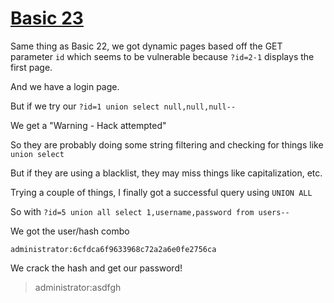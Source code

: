 # [Basic 23](http://challenges.enigmagroup.org/basics/sql/3/)

Same thing as Basic 22, we got dynamic pages based off the GET parameter `id` which
seems to be vulnerable because `?id=2-1` displays the first page.

And we have a login page.

But if we try our `?id=1 union select null,null,null-- `

We get a "Warning - Hack attempted"

So they are probably doing some string filtering and checking for things like
`union select`

But if they are using a blacklist, they may miss things like capitalization, etc.

Trying a couple of things, I finally got a successful query using `UNION ALL`

So with `?id=5 union all select 1,username,password from users-- `

We got the user/hash combo

`administrator:6cfdca6f9633968c72a2a6e0fe2756ca`

We crack the hash and get our password!

> administrator:asdfgh
